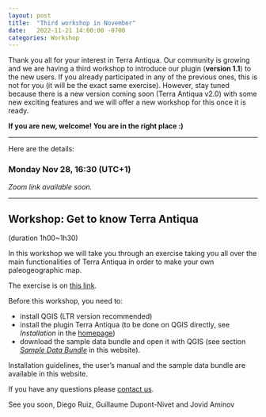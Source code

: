 ```yaml
---
layout: post
title:  "Third workshop in November"
date:   2022-11-21 14:00:00 -0700
categories: Workshop
---
```



Thank you all for your interest in Terra Antiqua. Our community is growing and we are having a third workshop to introduce our plugin (**version 1.1**) to the new users. 
If you already participated in any of the previous ones, this is not for you (it will be the exact same exercise).
However, stay tuned because there is a new version coming soon (Terra Antiqua v2.0) with some new exciting features and we will offer a new workshop for this once it is ready.

**If you are new, welcome! You are in the right place :)**

---

Here are the details:
### Monday Nov 28, 16:30 (UTC+1)
*Zoom link available soon.*

---

## Workshop: Get to know Terra Antiqua
(duration 1h00~1h30)

In this workshop we will take you through an exercise taking you all over the main functionalities of Terra Antiqua in order to make your own paleogeographic map.

The exercise is on <a href="https://docs.google.com/document/d/10zRGOljvevSipeq9QPxiNGF1wSqRAuOjpTrNbsRpAdo/edit?usp=sharing"> this link</a>.

Before this workshop, you need to:
- install QGIS (LTR version recommended)
- install the plugin Terra Antiqua (to be done on QGIS directly, see <i>Installation</i> in the <a href="https://jaminzoda.github.io/terra-antiqua-documentation/">homepage</a>)
- download the sample data bundle and open it with QGIS (see section <i><a href="https://jaminzoda.github.io/terra-antiqua-documentation/sample_data.html"> Sample Data Bundle</a></i> in this website).

Installation guidelines, the user’s manual and the sample data bundle are available in this website.


If you have any questions please <a href="mailto:terraantiqua.qgis@gmail.com"> contact us</a>.

See you soon,
Diego Ruiz, Guillaume Dupont-Nivet and Jovid Aminov
